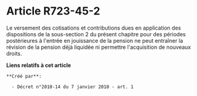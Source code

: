 # Article R723-45-2

Le versement des cotisations et contributions dues en application des dispositions de la sous-section 2 du présent chapitre
pour des périodes postérieures à l'entrée en jouissance de la pension ne peut entraîner la révision de la pension déjà
liquidée ni permettre l'acquisition de nouveaux droits.

**Liens relatifs à cet article**

	**Créé par**:

	  - Décret n°2010-14 du 7 janvier 2010 - art. 1
